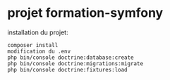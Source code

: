 # projet formation-symfony 
installation du projet:
```
composer install
modification du .env
php bin/console doctrine:database:create
php bin/console doctrine:migrations:migrate
php bin/console doctrine:fixtures:load
```
